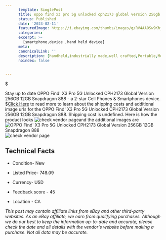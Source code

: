 ```yaml
---
      template: SinglePost
      title: oppo find x3 pro 5g unlocked cph2173 global version 256gb 12gb snapdragon 888
      status: Published
      date: '2023-02-11'
      featuredImage: https://i.ebayimg.com/thumbs/images/g/RV4AAOSw9KhjVIuA/s-l225.jpg
      categories: 
      excerpt: >-
        [smartphone,device ,hand held device]
      meta:
      canonicalLink: ''
      description: [handheld,industrially made,well crafted,Portable,Mobile,Compact,Convenient,Lightweight,Maneuverable,Man-portable,Miniature,Carriable,Hand-held,Light,Holdable,Transportable,Mobile device,Pocket-sized,On-the-go,Wireless,Cordless,Compact size,Convenient size, smartphone,device ,hand held device]
      noindex: false
      
        
---
```

$

Stay up to date OPPO Find' X3 Pro 5G Unlocked CPH2173 Global Version 256GB 12GB Snapdragon 888 - a 2-star Cell Phones & Smartphones device.
$[Click Here](https://www.ebay.com/itm/234891574097?hash=item36b0a0fb51%3Ag%3ARV4AAOSw9KhjVIuA&mkevt=1&mkcid=1&mkrid=711-53200-19255-0&campid=%253CePNCampaignId%253E&customid=%253CreferenceId%253E&toolid=10049) to read more to learn about the shipping costs and additional image urls for the OPPO Find' X3 Pro 5G Unlocked CPH2173 Global Version 256GB 12GB Snapdragon 888. Shipping cost is undefined. Here is how the product looks ![check vendor page](https://i.ebayimg.com/thumbs/images/g/RV4AAOSw9KhjVIuA/s-l225.jpg)and the additional images are![OPPO Find' X3 Pro 5G Unlocked CPH2173 Global Version 256GB 12GB Snapdragon 888](https://i.ebayimg.com/images/g/RV4AAOSw9KhjVIuA/s-l1200.jpg)![check vendor page](https://origin-galleryplus.ebayimg.com/ws/web/234891574097_2_0_1/225x225.jpg,https://origin-galleryplus.ebayimg.com/ws/web/234891574097_3_0_1/225x225.jpg,https://origin-galleryplus.ebayimg.com/ws/web/234891574097_4_0_1/225x225.jpg,https://origin-galleryplus.ebayimg.com/ws/web/234891574097_5_0_1/225x225.jpg)



 ## Technical Facts 



     
      

 - Condition- New 


      

 - Listed Price- 748.09 


      

 - Currency- USD 


      

 - Feedback score - 45 


      

 - Location - CA 


      
      

 *_This post may contain affiliate links from eBay and other third-party websites. As an eBay affiliate, we earn from qualifying purchases. Although we do our best to keep the information up-to-date and accurate, please check the date and all details with the vendor's website before making a purchase. Not all data may be accurate._*







